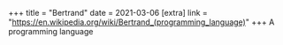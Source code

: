 +++
title = "Bertrand"
date = 2021-03-06
[extra]
link = "https://en.wikipedia.org/wiki/Bertrand_(programming_language)"
+++
A programming language

